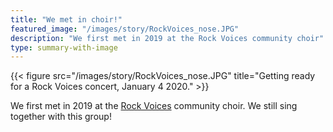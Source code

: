 ```yaml
---
title: "We met in choir!"
featured_image: "/images/story/RockVoices_nose.JPG"
description: "We first met in 2019 at the Rock Voices community choir"
type: summary-with-image
---
```


{{< figure src="/images/story/RockVoices_nose.JPG" title="Getting ready for a Rock Voices concert, January 4 2020." >}}

We first met in 2019 at the [Rock Voices](https://rockvoices.com) community choir. We still sing together with this group!